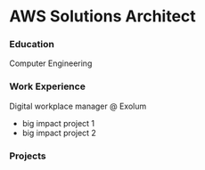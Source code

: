 # AWS Solutions Architect

### Education
Computer Engineering 

### Work Experience
Digital workplace manager @ Exolum
- big impact project 1
- big impact project 2

### Projects




